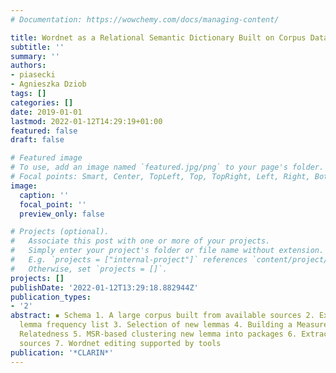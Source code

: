 ```yaml
---
# Documentation: https://wowchemy.com/docs/managing-content/

title: Wordnet as a Relational Semantic Dictionary Built on Corpus Data
subtitle: ''
summary: ''
authors:
- piasecki
- Agnieszka Dziob
tags: []
categories: []
date: 2019-01-01
lastmod: 2022-01-12T14:29:19+01:00
featured: false
draft: false

# Featured image
# To use, add an image named `featured.jpg/png` to your page's folder.
# Focal points: Smart, Center, TopLeft, Top, TopRight, Left, Right, BottomLeft, Bottom, BottomRight.
image:
  caption: ''
  focal_point: ''
  preview_only: false

# Projects (optional).
#   Associate this post with one or more of your projects.
#   Simply enter your project's folder or file name without extension.
#   E.g. `projects = ["internal-project"]` references `content/project/deep-learning/index.md`.
#   Otherwise, set `projects = []`.
projects: []
publishDate: '2022-01-12T13:29:18.882944Z'
publication_types:
- '2'
abstract: ▪ Schema 1. A large corpus built from available sources 2. Extraction of
  lemma frequency list 3. Selection of new lemmas 4. Building a Measure of Semantic
  Relatedness 5. MSR-based clustering new lemma into packages 6. Extraction of knowledge
  sources 7. Wordnet editing supported by tools
publication: '*CLARIN*'
---
```

